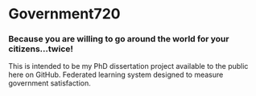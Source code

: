 # Government720
### Because you are willing to go around the world for your citizens...twice!

This is intended to be my PhD dissertation project available to the public here on GitHub. Federated learning system designed to measure government satisfaction.
